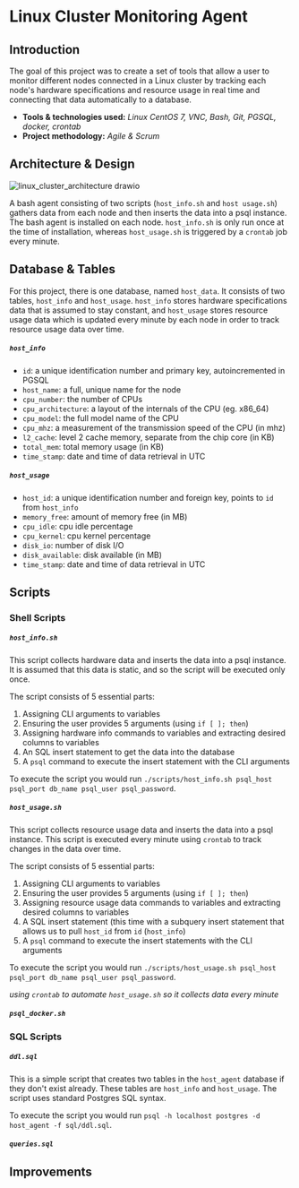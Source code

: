 # Linux Cluster Monitoring Agent

## Introduction

The goal of this project was to create a set of tools that allow a user to monitor different nodes connected in a Linux cluster by tracking each node's hardware specifications and resource usage in real time and connecting that data automatically to a database.

- **Tools & technologies used:** *Linux CentOS 7, VNC, Bash, Git, PGSQL, docker, crontab*
- **Project methodology:** *Agile & Scrum* 
   
## Architecture & Design

![linux_cluster_architecture drawio](https://user-images.githubusercontent.com/80293145/142264534-01c87432-27c3-47f2-850c-2728ab94bbbd.png)

A bash agent consisting of two scripts (`host_info.sh` and `host usage.sh`) gathers data from each node and then inserts the data into a psql instance. The bash agent is installed on each node. `host_info.sh` is only run once at the time of installation, whereas `host_usage.sh` is triggered by a `crontab` job every minute.  


## Database & Tables

For this project, there is one database, named `host_data`. It consists of two tables, `host_info` and `host_usage`. `host_info` stores hardware specifications data that is assumed to stay constant, and `host_usage` stores resource usage data which is updated every minute by each node in order to track resource usage data over time.  

##### `host_info`
- `id`: a unique identification number and primary key, autoincremented in PGSQL
- `host_name`: a full, unique name for the node 
- `cpu_number`: the number of CPUs
- `cpu_architecture`: a layout of the internals of the CPU (eg. x86_64)
- `cpu_model`: the full model name of the CPU
- `cpu_mhz`: a measurement of the transmission speed of the CPU (in mhz)
- `l2_cache`: level 2 cache memory, separate from the chip core (in KB)
- `total_mem`: total memory usage (in KB)
- `time_stamp`: date and time of data retrieval in UTC

##### `host_usage`
- `host_id`: a unique identification number and foreign key, points to `id` from `host_info`
- `memory_free`: amount of memory free (in MB)
- `cpu_idle`: cpu idle percentage
- `cpu_kernel`: cpu kernel percentage
- `disk_io`: number of disk I/O
- `disk_available`: disk available (in MB)
- `time_stamp`: date and time of data retrieval in UTC

## Scripts

### Shell Scripts

##### `host_info.sh`

This script collects hardware data and inserts the data into a psql instance. It is assumed that this data is static, and so the script will be executed only once. 

The script consists of 5 essential parts:
1. Assigning CLI arguments to variables
2. Ensuring the user provides 5 arguments (using `if [ ]; then`)
3. Assigning hardware info commands to variables and extracting desired columns to variables
4. An SQL insert statement to get the data into the database
5. A `psql` command to execute the insert statement with the CLI arguments

To execute the script you would run `./scripts/host_info.sh psql_host psql_port db_name psql_user psql_password`. 

##### `host_usage.sh`

This script collects resource usage data and inserts the data into a psql instance. This script is executed every minute using `crontab` to track changes in the data over time. 

The script consists of 5 essential parts:
1. Assigning CLI arguments to variables
2. Ensuring the user provides 5 arguments (using `if [ ]; then`)
3. Assigning resource usage data commands to variables and extracting desired columns to variables
4. A SQL insert statement (this time with a subquery insert statement that allows us to pull `host_id` from `id` (`host_info`)
5. A `psql` command to execute the insert statements with the CLI arguments

To execute the script you would run `./scripts/host_usage.sh psql_host psql_port db_name psql_user psql_password`. 

*using `crontab` to automate `host_usage.sh` so it collects data every minute*



##### `psql_docker.sh`


### SQL Scripts

##### `ddl.sql`

This is a simple script that creates two tables in the `host_agent` database if they don't exist already. These tables are `host_info` and `host_usage`. The script uses standard Postgres SQL syntax. 

To execute the script you would run `psql -h localhost postgres -d host_agent -f sql/ddl.sql`. 

##### `queries.sql`


## Improvements
